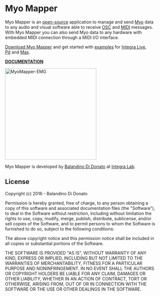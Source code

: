 # Myo Mapper
Myo Mapper is an [open-source](https://opensource.org/) application to manage and send [Myo](https://www.myo.com/) data to any audio and visual software able to receive [OSC](http://opensoundcontrol.org/) and [MIDI](https://www.midi.org/) messages.
With Myo Mapper you can also send Myo data to any hardware with embedded MIDI connection through a MIDI I/O interface.

[Download Myo Mapper](https://github.com/balandinodidonato/MyoMapper/releases) and get started with [examples](https://github.com/balandinodidonato/MyoMapper/releases/download/1.3/MyoMapper-Examples.zip) for [Integra Live](http://integralive.org/), [Pd](https://puredata.info/) and [Max](https://cycling74.com/products/max/).

[**DOCUMENTATION**](https://github.com/balandinodidonato/MyoMapper/wiki)

<img src="https://raw.githubusercontent.com/balandinodidonato/MyoMapper/master/docs/images/MyoMapper.png" height="300" alt="MyoMapper-EMG" />

Myo Mapper is developed by [Balandino Di Donato](http://www.balandinodidonato.com/) at [Integra Lab](http://www.integra.io).

## License

Copyright (c)  2016 - Balandino Di Donato

Permission is hereby granted, free of charge, to any person obtaining a copy
of this software and associated documentation files (the "Software"), to deal
in the Software without restriction, including without limitation the rights
to use, copy, modify, merge, publish, distribute, sublicense, and/or sell
copies of the Software, and to permit persons to whom the Software is
furnished to do so, subject to the following conditions:

The above copyright notice and this permission notice shall be included in
all copies or substantial portions of the Software.

THE SOFTWARE IS PROVIDED "AS IS", WITHOUT WARRANTY OF ANY KIND, EXPRESS OR
IMPLIED, INCLUDING BUT NOT LIMITED TO THE WARRANTIES OF MERCHANTABILITY,
FITNESS FOR A PARTICULAR PURPOSE AND NONINFRINGEMENT. IN NO EVENT SHALL THE
AUTHORS OR COPYRIGHT HOLDERS BE LIABLE FOR ANY CLAIM, DAMAGES OR OTHER
LIABILITY, WHETHER IN AN ACTION OF CONTRACT, TORT OR OTHERWISE, ARISING FROM,
OUT OF OR IN CONNECTION WITH THE SOFTWARE OR THE USE OR OTHER DEALINGS IN
THE SOFTWARE.
